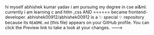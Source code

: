 hi myself abhishek kumar yadav
i am pursuing my degree in cse ai&ml.
currently i am learning c and htlm ,css
AND ====== became frontend-developer.
abhishek00912/abhishek00912 is a ✨ special ✨ repository because its `README.md` (this file) appears on your GitHub profile.
You can click the Preview link to take a look at your changes.
--->
